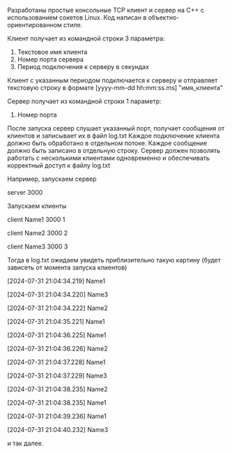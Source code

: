 Разработаны простые консольные TCP клиент и сервер на C++ с использованием сокетов Linux. Код написан в объектно-ориентированном стиле.

Клиент получает из командной строки 3 параметра:
1) Текстовое имя клиента
2) Номер порта сервера
3) Период подключения к серверу в секундах

Клиент с указанным периодом подключается к серверу и отправляет текстовую строку в формате
[yyyy-mm-dd hh:mm:ss.ms] "имя_клиента"

Сервер получает из командной строки 1 параметр:
1) Номер порта

После запуска сервер слушает указанный порт, получает сообщения от клиентов и записывает их в файл log.txt
Каждое подключение клиента должно быть обработано в отдельном потоке.
Каждое сообщение должно быть записано в отдельную строку.
Сервер должен позволять работать с несколькими клиентами одновременно и обеспечивать корректный доступ к файлу log.txt

Например, запускаем сервер

server 3000

Запускаем клиенты

client Name1 3000 1

client Name2 3000 2

client Name3 3000 3


Тогда в log.txt ожидаем увидеть приблизительно такую картину (будет зависеть от момента запуска клиентов)


[2024-07-31 21:04:34.219] Name1

[2024-07-31 21:04:34.220] Name3

[2024-07-31 21:04:34.222] Name2

[2024-07-31 21:04:35.221] Name1

[2024-07-31 21:04:36.225] Name1

[2024-07-31 21:04:36.226] Name2

[2024-07-31 21:04:37.228] Name1

[2024-07-31 21:04:37.229] Name3

[2024-07-31 21:04:38.235] Name2

[2024-07-31 21:04:38.235] Name1

[2024-07-31 21:04:39.236] Name1

[2024-07-31 21:04:40.232] Name3

и так далее.
